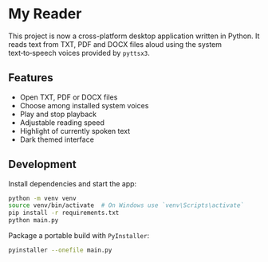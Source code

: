 # My Reader

This project is now a cross-platform desktop application written in Python. It reads text from TXT, PDF and DOCX files aloud using the system text‑to‑speech voices provided by `pyttsx3`.

## Features

- Open TXT, PDF or DOCX files
- Choose among installed system voices
- Play and stop playback
- Adjustable reading speed
- Highlight of currently spoken text
- Dark themed interface

## Development

Install dependencies and start the app:

```bash
python -m venv venv
source venv/bin/activate  # On Windows use `venv\Scripts\activate`
pip install -r requirements.txt
python main.py
```

Package a portable build with `PyInstaller`:

```bash
pyinstaller --onefile main.py
```

